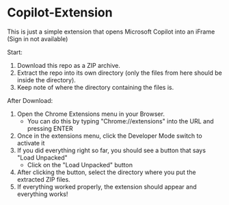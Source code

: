 # Copilot-Extension
This is just a simple extension that opens Microsoft Copilot into an iFrame (Sign in not available)

Start:
1. Download this repo as a ZIP archive.
2. Extract the repo into its own directory (only the files from here should be inside the directory).
3. Keep note of where the directory containing the files is.

After Download:
1. Open the Chrome Extensions menu in your Browser.
   - You can do this by typing "Chrome://extensions" into the URL and pressing ENTER
2. Once in the extensions menu, click the Developer Mode switch to activate it
3. If you did everything right so far, you should see a button that says "Load Unpacked"
   - Click on the "Load Unpacked" button
4. After clicking the button, select the directory where you put the extracted ZIP files.
5. If everything worked properly, the extension should appear and everything works!
